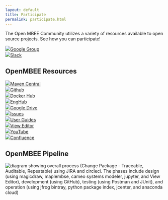 ```yaml
---
layout: default
title: Participate
permalink: participate.html
---
```


The Open MBEE Community utilizes a variety of resources available to open source projects. See how you can participate!

<div class="row link-grid">
  <div class="col-xl-2 col-lg-4 col-md-6">
    <a target="_blank" href="https://groups.google.com/forum/#!forum/openmbee">
      <img src="images/vendor-logos/google-groups.png">Google Group
    </a>
  </div>
  <div class="col-xl-2 col-lg-4 col-md-6">
    <a target="_blank" href="https://join.slack.com/t/openmbee/shared_invite/zt-ec86jsqc-3VJNYM4a5Drx0v1n70~C8A">
      <img src="images/vendor-logos/slack.png">Slack
    </a>
  </div>
</div>

<h2>OpenMBEE Resources</h2>
  <div class="row link-grid">
    <div class="col-xl-2 col-lg-4 col-md-6">
      <a href="https://search.maven.org/search?q=OpenMBEE" target="_blank">
        <img src="images/vendor-logos/maven_central.png">Maven Central
      </a>
    </div>
    <div class="col-xl-2 col-lg-4 col-md-6">
      <a href="https://github.com/Open-MBEE" target="_blank">
        <img src="images/vendor-logos/github.png">Github
      </a>
    </div>
    <div class="col-xl-2 col-lg-4 col-md-6">
      <a href="https://hub.docker.com/u/openmbee" target="_blank">
        <img src="images/vendor-logos/docker.png">Docker Hub
      </a>
    </div>
    <div class="col-xl-2 col-lg-4 col-md-6">
      <a href="https://github.com/Open-MBEE/open-mbee.github.io/wiki/OpenMBEE-public-server-information" target="_blank">
        <img src="images/vendor-logos/eng-hub.png">EngHub
      </a>
    </div>
    <div class="col-xl-2 col-lg-4 col-md-6">
      <a href="https://drive.google.com/drive/folders/1-0gZYOUMf-ht56co9OumzvWxhS2C90rC" target="_blank">
        <img src="images/vendor-logos/drive.png">Google Drive
      </a>
    </div>
    <div class="col-xl-2 col-lg-4 col-md-6">
      <a href="http://jira.openmbee.org" target="_blank">
        <img src="images/vendor-logos/jira.png">Issues
      </a>
    </div>
  </div>
  <div class="row link-grid mb-5">
    <div class="col-xl-2 col-lg-4 col-md-6">
      <a href="https://github.com/Open-MBEE/open-mbee.github.io/wiki/OpenMBEE-documentation" target="_blank">
        <img src="images/vendor-logos/user-guide.png">User Guides
      </a>
    </div>
    <div class="col-xl-2 col-lg-4 col-md-6">
      <a href="https://mms.openmbee.org" target="_blank">
        <img src="images/vendor-logos/ve.png">View Editor
      </a>
    </div>
    <div class="col-xl-2 col-lg-4 col-md-6">
      <a href="https://www.youtube.com/channel/UCC4Ucy6P86ozz3pT01H7fmA" target="_blank">
        <img src="images/vendor-logos/youtube.png">YouTube
      </a>
  </div>
  <div class="col-xl-2 col-lg-4 col-md-6">
      <a href="https://openmbee.atlassian.net/wiki/spaces/OPENMBEE/overview" target="_blank">
        <img src="images/vendor-logos/user-guide.png">Confluence
      </a>
    </div>
</div>


<h2>OpenMBEE Pipeline</h2>

<img class="img-fluid" src="images/process-diagram.png" alt="diagram showing overall process (Change Package - Traceable, Auditable, Repeatable) using JIRA and circleci. The phases include design (using magicdraw, maplembse, cameo systems modeler, jupyter, and View Editor), development (using GitHub), testing (using Postman and JUnit), and operation (using jfrog bintray, python package index, jcenter, and anaconda cloud)">
